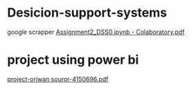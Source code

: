 # Desicion-support-systems
google scrapper
[Assignment2_DSS0.ipynb - Colaboratory.pdf](https://github.com/user-attachments/files/20196641/Assignment2_DSS0.ipynb.-.Colaboratory.pdf)
# project using power bi
[project-orjwan souror-4150696.pdf](https://github.com/user-attachments/files/20197411/project-orjwan.souror-4150696.pdf)
